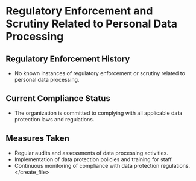 # Regulatory Enforcement and Scrutiny Related to Personal Data Processing

## Regulatory Enforcement History
- No known instances of regulatory enforcement or scrutiny related to personal data processing.

## Current Compliance Status
- The organization is committed to complying with all applicable data protection laws and regulations.

## Measures Taken
- Regular audits and assessments of data processing activities.
- Implementation of data protection policies and training for staff.
- Continuous monitoring of compliance with data protection regulations.
</create_file>
